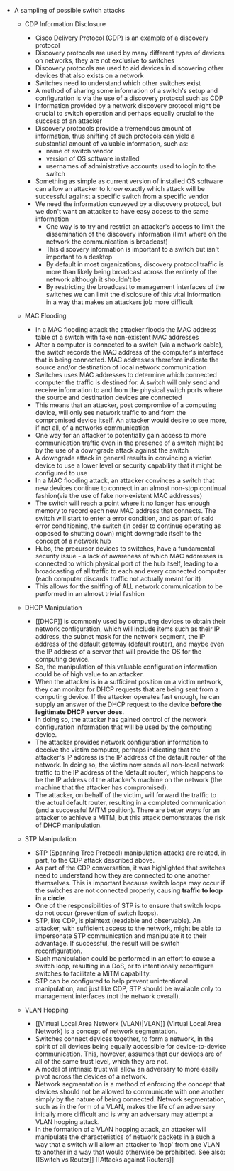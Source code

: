 - A sampling of possible switch attacks
	- CDP Information Disclosure
		- Cisco Delivery Protocol (CDP) is an example of a discovery protocol
		- Discovery protocols are used by many different types of devices on networks, they are not exclusive to switches
		- Discovery protocols are used to aid devices in discovering other devices that also exists on a network 
		- Switches need to understand which other switches exist
		- A method of sharing some information of a switch's setup and configuration is via the use of a discovery protocol such as CDP
		- Information provided by a network discovery protocol might be crucial to switch operation and perhaps equally crucial to the success of an attacker
		- Discovery protocols provide a tremendous amount of information, thus sniffing of such protocols can yield a substantial amount of valuable information, such as:
			- name of switch vendor
			- version of OS software installed
			- usernames of administrative accounts used to login to the switch
		- Something as simple as current version of installed OS software can allow an attacker to know exactly which attack will be successful against a specific switch from a specific vendor
		- We need the information conveyed by a discovery protocol, but we don't want an attacker to have easy access to the same information
			- One way is to try and restrict an attacker's access to limit the dissemination of the discovery information (limit where on the network the communication is broadcast)
			- This discovery information is important to a switch but isn't important to a desktop
			- By default in most organizations, discovery protocol traffic is more than likely being broadcast across the entirety of the network although it shouldn't be
			- By restricting the broadcast to management interfaces of the switches we can limit the disclosure of this vital Information in a way that makes an attackers job more difficult
			  
	- MAC Flooding
		- In a MAC flooding attack the attacker floods the MAC address table of a switch with fake non-existent MAC addresses
		- After a computer is connected to a switch (via a network cable), the switch records the MAC address of the computer's interface that is being connected. MAC addresses therefore indicate the source and/or destination of local network communication
		- Switches uses MAC addresses to determine which connected computer the traffic is destined for. A switch will only send and receive information to and from the physical switch ports where the source and destination devices are connected
		- This means that an attacker, post compromise of a computing device, will only see network traffic to and from the compromised device itself. An attacker would desire to see more, if not all, of a networks communication
		- One way for an attacker to potentially gain access to more communication traffic even in the presence of a switch might be by the use of a downgrade attack against the switch
		- A downgrade attack in general results in convincing a victim device to use a lower level or security capability that it might be configured to use
		- In a MAC flooding attack, an attacker convinces a switch that new devices continue to connect in an almost non-stop continual fashion(via the use of fake non-existent MAC addresses)
		- The switch will reach a point where it no longer has enough memory to record each new MAC address that connects. The switch will start to enter a error condition, and as part of said error conditioning, the switch (in order to continue operating as opposed to shutting down) might downgrade itself to the concept of a network hub
		- Hubs, the precursor devices to switches, have a fundamental security issue - a lack of awareness of which MAC addresses is connected to which physical port of the hub itself, leading to a broadcasting of all traffic to each and every connected computer (each computer discards traffic not actually meant for it)
		- This allows for the sniffing of ALL network communication to be performed in an almost trivial fashion
		  
	- DHCP Manipulation
		- [[DHCP]] is commonly used by computing devices to obtain their network configuration, which will include items such as their IP address, the subnet mask for the network segment, the IP address of the default gateway (default router), and maybe even the IP address of a server that will provide the OS for the computing device.
		- So, the manipulation of this valuable configuration information could be of high value to an attacker. 
		- When the attacker is in a sufficient position on a victim network, they can monitor for DHCP requests that are being sent from a computing device. If the attacker operates fast enough, he can supply an answer of the DHCP request to the device **before the legitimate DHCP server does**.
		- In doing so, the attacker has gained control of the network configuration information that will be used by the computing device. 
		- The attacker provides network configuration information to deceive the victim computer, perhaps indicating that the attacker's IP address is the IP address of the default router of the network. In doing so, the victim now sends all non-local network traffic to the IP address of the 'default router', which happens to be the IP address of the attacker's machine on the network (the machine that the attacker has compromised). 
		- The attacker, on behalf of the victim, will forward the traffic to the actual default router, resulting in a completed communication (and a successful MiTM position). There are better ways for an attacker to achieve a MiTM, but this attack demonstrates the risk of DHCP manipulation.
		  
	- STP Manipulation
		- STP (Spanning Tree Protocol) manipulation attacks are related, in part, to the CDP attack described above.
		- As part of the CDP conversation, it was highlighted that switches need to understand how they are connected to one another themselves. This is important because switch loops may occur if the switches are not connected properly, causing **traffic to loop in a circle**.
		- One of the responsibilities of STP is to ensure that switch loops do not occur (prevention of switch loops).
		- STP, like CDP, is plaintext (readable and observable). An attacker, with sufficient access to the network, might be able to impersonate STP communication and manipulate it to their advantage. If successful, the result will be switch reconfiguration.
		- Such manipulation could be performed in an effort to cause a switch loop, resulting in a DoS, or to intentionally reconfigure switches to facilitate a MiTM capability.
		- STP can be configured to help prevent unintentional manipulation, and just like CDP, STP should be available only to management interfaces (not the network overall).
		  
	- VLAN Hopping
		- [[Virtual Local Area Network (VLAN)|VLAN]] (Virtual Local Area Network) is a concept of network segmentation.
		- Switches connect devices together, to form a network, in the spirit of all devices being equally accessible for device-to-device communication. This, however, assumes that our devices are of all of the same trust level, which they are not.
		- A model of intrinsic trust will allow an adversary to more easily pivot across the devices of a network.
		- Network segmentation is a method of enforcing the concept that devices should not be allowed to communicate with one another simply by the nature of being connected. Network segmentation, such as in the form of a VLAN, makes the life of an adversary initially more difficult and is why an adversary may attempt a VLAN hopping attack.
		- In the formation of a VLAN hopping attack, an attacker will manipulate the characteristics of network packets in a such a way that a switch will allow an attacker to 'hop' from one VLAN to another in a way that would otherwise be prohibited.
See also:
[[Switch vs Router]]
[[Attacks against Routers]]